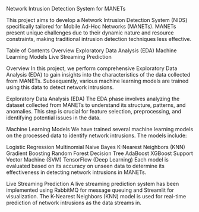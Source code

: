 Network Intrusion Detection System for MANETs

This project aims to develop a Network Intrusion Detection System (NIDS) specifically tailored for Mobile Ad-Hoc Networks (MANETs). MANETs present unique challenges due to their dynamic nature and resource constraints, making traditional intrusion detection techniques less effective.

Table of Contents
Overview
Exploratory Data Analysis (EDA)
Machine Learning Models
Live Streaming Prediction

Overview
In this project, we perform comprehensive Exploratory Data Analysis (EDA) to gain insights into the characteristics of the data collected from MANETs. Subsequently, various machine learning models are trained using this data to detect network intrusions.

Exploratory Data Analysis (EDA)
The EDA phase involves analyzing the dataset collected from MANETs to understand its structure, patterns, and anomalies. This step is crucial for feature selection, preprocessing, and identifying potential issues in the data.

Machine Learning Models
We have trained several machine learning models on the processed data to identify network intrusions. The models include:

Logistic Regression
Multinomial Naive Bayes
K-Nearest Neighbors (KNN)
Gradient Boosting
Random Forest
Decision Tree
AdaBoost
XGBoost
Support Vector Machine (SVM)
TensorFlow (Deep Learning)
Each model is evaluated based on its accuracy on unseen data to determine its effectiveness in detecting network intrusions in MANETs.

Live Streaming Prediction
A live streaming prediction system has been implemented using RabbitMQ for message queuing and Streamlit for visualization. The K-Nearest Neighbors (KNN) model is used for real-time prediction of network intrusions as the data streams in.
